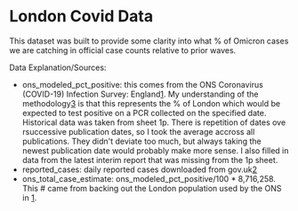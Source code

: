 # London Covid Data

This dataset was built to provide some clarity into what % of Omicron cases we are catching in official case counts relative to prior waves.

Data Explanation/Sources: 
* ons_modeled_pct_positive: this comes from the ONS Coronavirus (COVID-19) Infection Survey: England[1]. My understanding of the methodology[3] is that this represents the % of London which would be expected to test positive on a PCR collected on the specified date. Historical data was taken from sheet 1p. There is repetition of dates ove rsuccessive publication dates, so I took the average accross all publications. They didn't deviate too much, but always taking the newest publication date would probably make more sense. I also filled in data from the latest interim report that was missing from the 1p sheet.
* reported_cases: daily reported cases downloaded from gov.uk[2]
* ons_total_case_estimate: ons_modeled_pct_positive/100 * 8,716,258. This # came from backing out the London population used by the ONS in [1].

[1]: https://www.ons.gov.uk/peoplepopulationandcommunity/healthandsocialcare/conditionsanddiseases/datasets/coronaviruscovid19infectionsurveydata/2021
[2]: https://coronavirus.data.gov.uk/details/cases?areaType=region&areaName=London 
[3]: https://www.ons.gov.uk/peoplepopulationandcommunity/healthandsocialcare/conditionsanddiseases/methodologies/covid19infectionsurveypilotmethodsandfurtherinformation 
